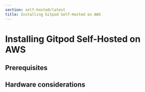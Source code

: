 ```yaml
---
section: self-hosted/latest
title: Installing Gitpod Self-Hosted on AWS
---
```


<script context="module">
  export const prerender = true;
</script>

# Installing Gitpod Self-Hosted on AWS

## Prerequisites

## Hardware considerations

##
